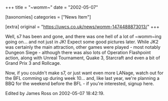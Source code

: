 +++
title = "~womm~"
date = "2002-05-07"

[taxonomies]
categories = ["News Item"]

[extra]
original = "https://uwcs.co.uk/news/womm-1474488873013/"
+++

Well, s7 has been and gone, and there was one hell of a lot of \~womm\~ing going on... and not just in JK\! Expect some good pictures later. While JK2 was certainly the main attraction, other games were played - most notably Dungeon Siege - although there was also lots of Operation Flashpoint action, along with Unreal Tournament, Quake 3, Starcraft and even a bit of Grand Prix 3 and Rollcage.

Now, if you couldn't make s7, or just want even more LANage, watch out for the BFL comming up during week 10... and, like last year, we're planning a BBQ for the weekend before the BFL - if you're interested, signup here.

Edited by James Ross on 2002-05-07 18:42:19.

